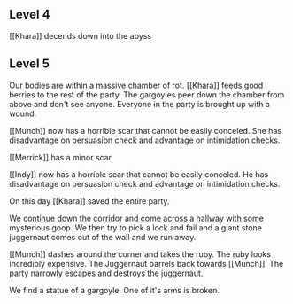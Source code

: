 ## Level 4

[[Khara]] decends down into the abyss

## Level 5

Our bodies are within a massive chamber of rot. [[Khara]] feeds good berries to the rest of the party. The gargoyles peer down the chamber from above and don't see anyone. Everyone in the party is brought up with a wound.

[[Munch]] now has a horrible scar that cannot be easily conceled. She has disadvantage on persuasion check and advantage on intimidation checks.

[[Merrick]] has a minor scar.

[[Indy]] now has a horrible scar that cannot be easily conceled. He has disadvantage on persuasion check and advantage on intimidation checks. 

On this day [[Khara]] saved the entire party.

We continue down the corridor and come across a hallway with some mysterious goop. We then try to pick a lock and fail and a giant stone juggernaut comes out of the wall and we run away.

[[Munch]] dashes around the corner and takes the ruby. The ruby looks incredibly expensive. The Juggernaut barrels back towards [[Munch]]. The party narrowly escapes and destroys the juggernaut.

We find a statue of a gargoyle. One of it's arms is broken.